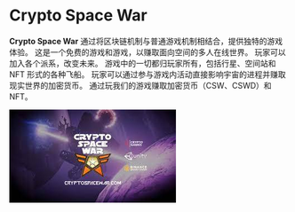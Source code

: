 # Crypto Space War

**Crypto Space War** 通过将区块链机制与普通游戏机制相结合，提供独特的游戏体验。
这是一个免费的游戏和游戏，以赚取面向空间的多人在线世界。
玩家可以加入各个派系，改变未来。
游戏中的一切都归玩家所有，包括行星、空间站和 NFT 形式的各种飞船。
玩家可以通过参与游戏内活动直接影响宇宙的进程并赚取现实世界的加密货币。
通过玩我们的游戏赚取加密货币（CSW、CSWD）和 NFT。

![download](download.jpg)

